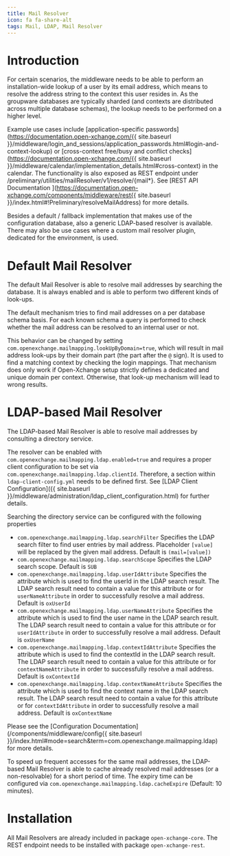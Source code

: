 ```yaml
---
title: Mail Resolver
icon: fa fa-share-alt
tags: Mail, LDAP, Mail Resolver
---
```


# Introduction

For certain scenarios, the middleware needs to be able to perform an installation-wide lookup of a user by its email address, which means to resolve the address string to the context this user resides in. As the groupware databases are typically sharded (and contexts are distributed across multiple database schemas), the lookup needs to be performed on a higher level. 

Example use cases include [application-specific passwords](https://documentation.open-xchange.com/{{ site.baseurl }}/middleware/login_and_sessions/application_passwords.html#login-and-context-lookup) or [cross-context free/busy and conflict checks](https://documentation.open-xchange.com/{{ site.baseurl }}/middleware/calendar/implementation_details.html#cross-context) in the calendar. The functionality is also exposed as REST endpoint under /preliminary/utilities/mailResolver/v1/resolve/{mail*}. See [REST API Documentation ](https://documentation.open-xchange.com/components/middleware/rest{{ site.baseurl }}/index.html#!Preliminary/resolveMailAddress) for more details.

Besides a default / fallback implementation that makes use of the configuration database, also a generic LDAP-based resolver is available. There may also be use cases where a custom mail resolver plugin, dedicated for the environment, is used.

# Default Mail Resolver

The default Mail Resolver is able to resolve mail addresses by searching the database. It is always enabled and is able to perform two different kinds of look-ups.

The default mechanism tries to find mail addresses on a per database schema basis. For each known schema a query is performed to check whether the mail address can be resolved to an internal user or not. 

This behavior can be changed by setting ``com.openexchange.mailmapping.lookUpByDomain=true``, which will result in mail address look-ups by their domain part (the part after the ``@`` sign). It is used to find a matching context by checking the login mappings. That mechanism does only work if Open-Xchange setup strictly defines a dedicated and unique domain per context. Otherwise, that look-up mechanism will lead to wrong results.


# LDAP-based Mail Resolver

The LDAP-based Mail Resolver is able to resolve mail addresses by consulting a directory service.

The resolver can be enabled with ``com.openexchange.mailmapping.ldap.enabled=true`` and requires a proper client configuration to be set via ``com.openexchange.mailmapping.ldap.clientId``. Therefore, a section within ``ldap-client-config.yml`` needs to be defined first. See [LDAP Client Configuration]({{ site.baseurl }}/middleware/administration/ldap_client_configuration.html) for further details. 

Searching the directory service can be configured with the following properties

- `com.openexchange.mailmapping.ldap.searchFilter` Specifies the LDAP search filter to find user entries by mail address. Placeholder <code>[value]</code> will be replaced by the given mail address. Default is `(mail=[value])`
- `com.openexchange.mailmapping.ldap.searchScope` Specifies the LDAP search scope. Default is `SUB`
- `com.openexchange.mailmapping.ldap.userIdAttribute` Specifies the attribute which is used to find the userId in the LDAP search result. The LDAP search result need to contain a value for this attribute or for `userNameAttribute` in order to successfully resolve a mail address. Default is `oxUserId`
- `com.openexchange.mailmapping.ldap.userNameAttribute` Specifies the attribute which is used to find the user name in the LDAP search result. The LDAP search result need to contain a value for this attribute or for `userIdAttribute` in order to successfully resolve a mail address. Default is `oxUserName`
- `com.openexchange.mailmapping.ldap.contextIdAttribute` Specifies the attribute which is used to find the contextId in the LDAP search result. The LDAP search result need to contain a value for this attribute or for `contextNameAttribute` in order to successfully resolve a mail address. Default is `oxContextId`
- `com.openexchange.mailmapping.ldap.contextNameAttribute` Specifies the attribute which is used to find the context name in the LDAP search result. The LDAP search result need to contain a value for this attribute or for `contextIdAttribute` in order to successfully resolve a mail address. Default is `oxContextName`

Please see the [Configuration Documentation](/components/middleware/config{{ site.baseurl }}/index.html#mode=search&term=com.openexchange.mailmapping.ldap) for more details.

To speed up frequent accesses for the same mail addresses, the LDAP-based Mail Resolver is able to cache already resolved mail addresses (or a non-resolvable) for a short period of time. The expiry time can be configured via ``com.openexchange.mailmapping.ldap.cacheExpire`` (Default: 10 minutes).

# Installation
All Mail Resolvers are already included in package ``open-xchange-core``. The REST endpoint needs to be installed with package ``open-xchange-rest``.